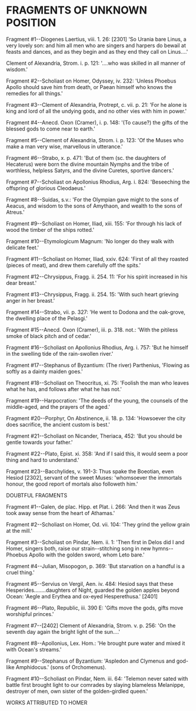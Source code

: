 # FRAGMENTS OF UNKNOWN POSITION

Fragment #1--Diogenes Laertius, viii. 1. 26: [2301] 'So Urania bare
Linus, a very lovely son: and him all men who are singers and harpers do
bewail at feasts and dances, and as they begin and as they end they call
on Linus....'

Clement of Alexandria, Strom. i. p. 121: '....who was skilled in all
manner of wisdom.'


Fragment #2--Scholiast on Homer, Odyssey, iv. 232: 'Unless Phoebus
Apollo should save him from death, or Paean himself who knows the
remedies for all things.'


Fragment #3--Clement of Alexandria, Protrept, c. vii. p. 21: 'For he
alone is king and lord of all the undying gods, and no other vies with
him in power.'


Fragment #4--Anecd. Oxon (Cramer), i. p. 148: '(To cause?) the gifts of
the blessed gods to come near to earth.'


Fragment #5--Clement of Alexandria, Strom. i. p. 123: 'Of the Muses who
make a man very wise, marvellous in utterance.'


Fragment #6--Strabo, x. p. 471: 'But of them (sc. the daughters of
Hecaterus) were born the divine mountain Nymphs and the tribe of
worthless, helpless Satyrs, and the divine Curetes, sportive dancers.'


Fragment #7--Scholiast on Apollonius Rhodius, Arg. i. 824: 'Beseeching
the offspring of glorious Cleodaeus.'


Fragment #8--Suidas, s.v.: 'For the Olympian gave might to the sons of
Aeacus, and wisdom to the sons of Amythaon, and wealth to the sons of
Atreus.'


Fragment #9--Scholiast on Homer, Iliad, xiii. 155: 'For through his lack
of wood the timber of the ships rotted.'


Fragment #10--Etymologicum Magnum: 'No longer do they walk with delicate
feet.'


Fragment #11--Scholiast on Homer, Iliad, xxiv. 624: 'First of all they
roasted (pieces of meat), and drew them carefully off the spits.'


Fragment #12--Chrysippus, Fragg. ii. 254. 11: 'For his spirit increased
in his dear breast.'


Fragment #13--Chrysippus, Fragg. ii. 254. 15: 'With such heart grieving
anger in her breast.'


Fragment #14--Strabo, vii. p. 327: 'He went to Dodona and the oak-grove,
the dwelling place of the Pelasgi.'


Fragment #15--Anecd. Oxon (Cramer), iii. p. 318. not.: 'With the
pitiless smoke of black pitch and of cedar.'


Fragment #16--Scholiast on Apollonius Rhodius, Arg. i. 757: 'But he
himself in the swelling tide of the rain-swollen river.'


Fragment #17--Stephanus of Byzantium: (The river) Parthenius, 'Flowing
as softly as a dainty maiden goes.'


Fragment #18--Scholiast on Theocritus, xi. 75: 'Foolish the man who
leaves what he has, and follows after what he has not.'


Fragment #19--Harpocration: 'The deeds of the young, the counsels of the
middle-aged, and the prayers of the aged.'


Fragment #20--Porphyr, On Abstinence, ii. 18. p. 134: 'Howsoever the
city does sacrifice, the ancient custom is best.'


Fragment #21--Scholiast on Nicander, Theriaca, 452: 'But you should be
gentle towards your father.'


Fragment #22--Plato, Epist. xi. 358: 'And if I said this, it would seem
a poor thing and hard to understand.'


Fragment #23--Bacchylides, v. 191-3: Thus spake the Boeotian, even
Hesiod [2302], servant of the sweet Muses: 'whomsoever the immortals
honour, the good report of mortals also followeth him.'




DOUBTFUL FRAGMENTS

Fragment #1--Galen, de plac. Hipp. et Plat. i. 266: 'And then it was
Zeus took away sense from the heart of Athamas.'


Fragment #2--Scholiast on Homer, Od. vii. 104: 'They grind the yellow
grain at the mill.'


Fragment #3--Scholiast on Pindar, Nem. ii. 1: 'Then first in Delos did
I and Homer, singers both, raise our strain--stitching song in new
hymns--Phoebus Apollo with the golden sword, whom Leto bare.'


Fragment #4--Julian, Misopogon, p. 369: 'But starvation on a handful is
a cruel thing.'


Fragment #5--Servius on Vergil, Aen. iv. 484: Hesiod says that these
Hesperides........daughters of Night, guarded the golden apples beyond
Ocean: 'Aegle and Erythea and ox-eyed Hesperethusa.' [2401]


Fragment #6--Plato, Republic, iii. 390 E: 'Gifts move the gods, gifts
move worshipful princes.'


Fragment #7--[2402] Clement of Alexandria, Strom. v. p. 256: 'On the
seventh day again the bright light of the sun....'


Fragment #8--Apollonius, Lex. Hom.: 'He brought pure water and mixed it
with Ocean's streams.'


Fragment #9--Stephanus of Byzantium: 'Aspledon and Clymenus and god-like
Amphidocus.' (sons of Orchomenus).


Fragment #10--Scholiast on Pindar, Nem. iii. 64: 'Telemon never sated
with battle first brought light to our comrades by slaying blameless
Melanippe, destroyer of men, own sister of the golden-girdled queen.'




WORKS ATTRIBUTED TO HOMER




